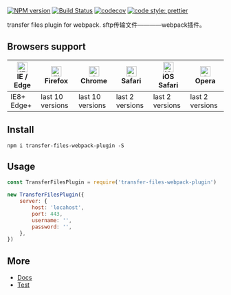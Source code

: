 [![NPM version](https://img.shields.io/npm/v/transfer-files-webpack-plugin.svg?style=flat)](https://www.npmjs.com/package/transfer-files-webpack-plugin)
[![Build Status](https://travis-ci.org/Ipxxiao/transfer-files-webpack-plugin.svg?branch=master)](https://travis-ci.org/Ipxxiao/transfer-files-webpack-plugin)
[![codecov](https://codecov.io/gh/Ipxxiao/transfer-files-webpack-plugin/branch/master/graph/badge.svg)](https://codecov.io/gh/Ipxxiao/transfer-files-webpack-plugin)
[![code style: prettier](https://img.shields.io/badge/code_style-prettier-ff69b4.svg?style=flat-square)](https://github.com/prettier/prettier)

transfer files plugin for webpack. sftp传输文件————webpack插件。

## Browsers support

| [<img src="https://raw.githubusercontent.com/alrra/browser-logos/master/src/edge/edge_48x48.png" alt="IE / Edge" width="24px" height="24px" />](http://godban.github.io/browsers-support-badges/)</br>IE / Edge | [<img src="https://raw.githubusercontent.com/alrra/browser-logos/master/src/firefox/firefox_48x48.png" alt="Firefox" width="24px" height="24px" />](http://godban.github.io/browsers-support-badges/)</br>Firefox | [<img src="https://raw.githubusercontent.com/alrra/browser-logos/master/src/chrome/chrome_48x48.png" alt="Chrome" width="24px" height="24px" />](http://godban.github.io/browsers-support-badges/)</br>Chrome | [<img src="https://raw.githubusercontent.com/alrra/browser-logos/master/src/safari/safari_48x48.png" alt="Safari" width="24px" height="24px" />](http://godban.github.io/browsers-support-badges/)</br>Safari | [<img src="https://raw.githubusercontent.com/alrra/browser-logos/master/src/safari-ios/safari-ios_48x48.png" alt="iOS Safari" width="24px" height="24px" />](http://godban.github.io/browsers-support-badges/)</br>iOS Safari | [<img src="https://raw.githubusercontent.com/alrra/browser-logos/master/src/opera/opera_48x48.png" alt="Opera" width="24px" height="24px" />](http://godban.github.io/browsers-support-badges/)</br>Opera |
| --------------------------------------------------------------------------------------------------------------------------------------------------------------------------------------------------------------- | ----------------------------------------------------------------------------------------------------------------------------------------------------------------------------------------------------------------- | ------------------------------------------------------------------------------------------------------------------------------------------------------------------------------------------------------------- | ------------------------------------------------------------------------------------------------------------------------------------------------------------------------------------------------------------- | ----------------------------------------------------------------------------------------------------------------------------------------------------------------------------------------------------------------------------- | --------------------------------------------------------------------------------------------------------------------------------------------------------------------------------------------------------- |
| IE8+ Edge+                                                                                                                                                                                                      | last 10 versions                                                                                                                                                                                                  | last 10 versions                                                                                                                                                                                              | last 2 versions                                                                                                                                                                                               | last 2 versions                                                                                                                                                                                                               | last 2 versions                                                                                                                                                                                           |

## Install

``` base
npm i transfer-files-webpack-plugin -S
```

## Usage

``` javascript 
const TransferFilesPlugin = require('transfer-files-webpack-plugin')
```


``` javascript
new TransferFilesPlugin({
    server: {
        host: 'locahost',
        port: 443,
        username: '',
        password: '',
    },
})
```

## More
- [Docs](https://github.com/Ipxxiao/transfer-files-webpack-plugin/tree/master/docs)
- [Test](https://github.com/Ipxxiao/transfer-files-webpack-plugin/blob/master/__tests__/index.spec.ts)